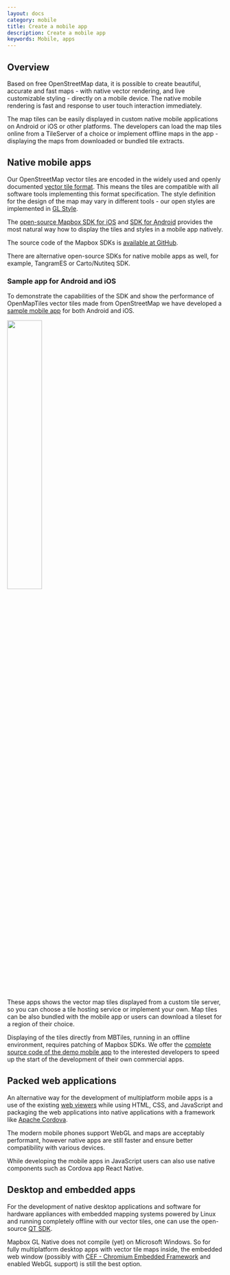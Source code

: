 ```yaml
---
layout: docs
category: mobile
title: Create a mobile app
description: Create a mobile app
keywords: Mobile, apps
---
```


## Overview

Based on free OpenStreetMap data, it is possible to create beautiful, accurate and fast maps - with native vector rendering, and live customizable styling - directly on a mobile device. The native mobile rendering is fast and response to user touch interaction immediately.

The map tiles can be easily displayed in custom native mobile applications on Android or iOS or other platforms. The developers can load the map tiles online from a TileServer of a choice or implement offline maps in the app - displaying the maps from downloaded or bundled tile extracts.

## Native mobile apps

Our OpenStreetMap vector tiles are encoded in the widely used and openly documented [vector tile format](https://github.com/mapbox/vector-tile-spec). This means the tiles are compatible with all software tools implementing this format specification. The style definition for the design of the map may vary in different tools - our open styles are implemented in [GL Style](https://www.mapbox.com/mapbox-gl-js/style-spec/).

The [open-source Mapbox SDK for iOS](https://www.mapbox.com/ios-sdk/) and [SDK for Android](https://www.mapbox.com/android-sdk/) provides the most natural way how to display the tiles and styles in a mobile app natively.

The source code of the Mapbox SDKs is [available at GitHub](https://github.com/mapbox/mapbox-gl-native).

There are alternative open-source SDKs for native mobile apps as well, for example, TangramES or Carto/Nutiteq SDK.

### Sample app for Android and iOS

To demonstrate the capabilities of the SDK and show the performance of OpenMapTiles vector tiles made from OpenStreetMap we have developed a [sample mobile app](/mobile) for both Android and iOS.

[<img src='/img/mobile/banner_1.png' style="width:40%;"/>](/mobile)

These apps shows the vector map tiles displayed from a custom tile server, so you can choose a tile hosting service or implement your own. Map tiles can be also bundled with the mobile app or users can download a tileset for a region of their choice.

Displaying of the tiles directly from MBTiles, running in an offline environment, requires patching of Mapbox SDKs. We offer the [complete source code of the demo mobile app](https://openmaptiles.org/mobile-app/) to the interested developers to speed up the start of the development of their own commercial apps.

## Packed web applications

An alternative way for the development of multiplatform mobile apps is a use of the existing [web viewers](/viewers/) while using HTML, CSS, and JavaScript and packaging the web applications into native applications with a framework like [Apache Cordova](https://cordova.apache.org/).

The modern mobile phones support WebGL and maps are acceptably performant, however native apps are still faster and ensure better compatibility with various devices.

While developing the mobile apps in JavaScript users can also use native components such as Cordova app React Native.

## Desktop and embedded apps

For the development of native desktop applications and software for hardware appliances with embedded mapping systems powered by Linux and running completely offline with our vector tiles, one can use the open-source [QT SDK](https://github.com/mapbox/mapbox-gl-native/tree/master/platform/qt).

Mapbox GL Native does not compile (yet) on Microsoft Windows. So for fully multiplatform desktop apps with vector tile maps inside, the embedded web window (possibly with [CEF - Chromium Embedded Framework](https://bitbucket.org/chromiumembedded/cef) and enabled WebGL support) is still the best option.
